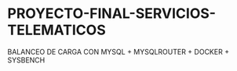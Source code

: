 # PROYECTO-FINAL-SERVICIOS-TELEMATICOS
BALANCEO DE CARGA CON MYSQL + MYSQLROUTER + DOCKER + SYSBENCH
